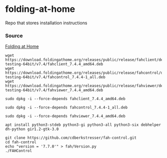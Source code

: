 # folding-at-home
Repo that stores installation instructions

### Source
[Folding at Home](https://foldingathome.org/faqs/installation-guides/linux/manual-installation-optional-advanced/terminal-installation-for-debian-mint-ubuntu/?lng=en)

```
wget https://download.foldingathome.org/releases/public/release/fahclient/debian-testing-64bit/v7.4/fahclient_7.4.4_amd64.deb
wget https://download.foldingathome.org/releases/public/release/fahcontrol/debian-testing-64bit/v7.4/fahcontrol_7.4.4-1_all.deb
wget https://download.foldingathome.org/releases/public/release/fahviewer/debian-testing-64bit/v7.4/fahviewer_7.4.4_amd64.deb
```

```
sudo dpkg -i --force-depends fahclient_7.4.4_amd64.deb
```

```
sudo dpkg -i --force-depends fahcontrol_7.4.4-1_all.deb
```

```
sudo dpkg -i --force-depends fahviewer_7.4.4_amd64.deb
```

```
apt install python3-stdeb python3-gi python3-all python3-six debhelper dh-python gir1.2-gtk-3.0
```

```
git clone https://github.com/cdberkstresser/fah-control.git
cd fah-control
echo "version = '7.7.0'" > fah/Version.py
./FAHControl
```
